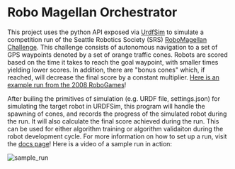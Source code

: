 # Robo Magellan Orchestrator

This project uses the python API exposed via [UrdfSim](https://github.com/mitchellspryn/UrdfSim) to simulate a competition run of the Seattle Robotics Society (SRS) [RoboMagellan Challenge](http://robogames.net/rules/magellan.php). This challenge consists of autonomous navigation to a set of GPS waypoints denoted by a set of orange traffic cones. Robots are scored based on the time it takes to reach the goal waypoint, with smaller times yielding lower scores. In addition, there are "bonus cones" which, if reached, will decrease the final score by a constant multiplier. [Here is an example run from the 2008 RoboGames](https://www.youtube.com/watch?v=bk0Jl1eW57w&feature=emb_logo)!

After builing the primitives of simulation (e.g. URDF file, settings.json) for simulating the target robot in URDFSim, this program will handle the spawning of cones, and records the progress of the simulated robot during the run. It will also calculate the final score achieved during the run. This can be used for either algorithm training or algorithm validaiton during the robot development cycle. For more information on how to set up a run, visit the [docs page](https://github.com/mitchellspryn/RoboMagellanOrchestrator/blob/master/Docs/UsingTheOrchestrator.md)! Here is a video of a sample run in action:

![sample_run]()